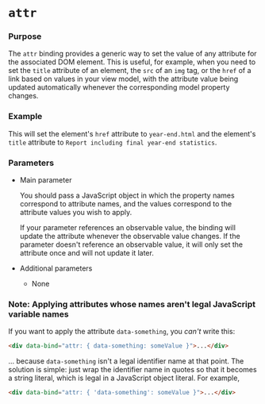 # `attr`

### Purpose
The `attr` binding provides a generic way to set the value of any attribute for the associated DOM element.  This is useful, for example, when you need to set the `title` attribute of an element, the `src` of an `img` tag, or the `href` of a link based on values in your view model, with the attribute value being updated automatically whenever the corresponding model property changes.

### Example

<live-example params='id: "attr"'></live-example>

This will set the element's `href` attribute to `year-end.html` and the element's `title` attribute to `Report including final year-end statistics`.

### Parameters

 * Main parameter

   You should pass a JavaScript object in which the property names correspond to attribute names, and the values correspond to the attribute values you wish to apply.

   If your parameter references an observable value, the binding will update the attribute whenever the observable value changes. If the parameter doesn't reference an observable value, it will only set the attribute once and will not update it later.

 * Additional parameters

   * None

### Note: Applying attributes whose names aren't legal JavaScript variable names

If you want to apply the attribute `data-something`, you *can't* write this:

```html
<div data-bind="attr: { data-something: someValue }">...</div>
```

... because `data-something` isn't a legal identifier name at that point. The solution is simple: just wrap the identifier name in quotes so that it becomes a string literal, which is legal in a JavaScript object literal. For example,

```html
<div data-bind="attr: { 'data-something': someValue }">...</div>
```
